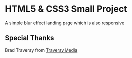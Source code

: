# HTML5 & CSS3 Small Project

A simple blur effect landing page which is also responsive

## Special Thanks
Brad Traversy from [Traversy Media](https://www.youtube.com/channel/UC29ju8bIPH5as8OGnQzwJyA)